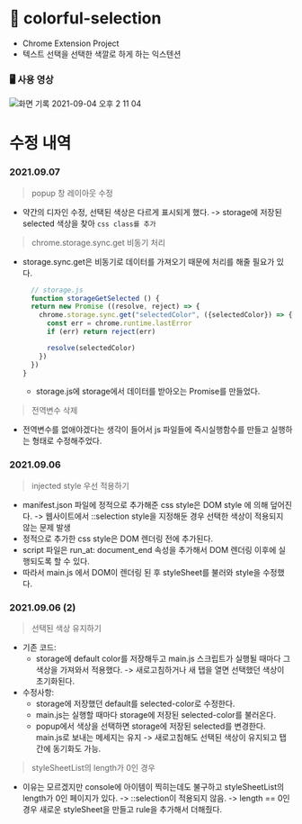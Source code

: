 # 🎨 colorful-selection
* Chrome Extension Project
* 텍스트 선택을 선택한 색깔로 하게 하는 익스텐션

### 🖥 사용 영상

![화면 기록 2021-09-04 오후 2 11 04](https://user-images.githubusercontent.com/22143039/132083481-cfda224c-fdc0-4470-93d8-847156c5efd6.gif)



# 수정 내역
### 2021.09.07
> popup 창 레이아웃 수정
* 약간의 디자인 수정, 선택된 색상은 다르게 표시되게 했다.
  -> storage에 저장된 selected 색상을 찾아 `css class를 추가`

> chrome.storage.sync.get 비동기 처리
* storage.sync.get은 비동기로 데이터를 가져오기 때문에 처리를 해줄 필요가 있다.
  ```javascript
    // storage.js
    function storageGetSelected () {
    return new Promise ((resolve, reject) => {
      chrome.storage.sync.get("selectedColor", ({selectedColor}) => {
        const err = chrome.runtime.lastError
        if (err) return reject(err)

        resolve(selectedColor)
      })
    })
  }
  ```
  * storage.js에 storage에서 데이터를 받아오는 Promise를 만들었다.

> 전역변수 삭제
* 전역변수를 없애야겠다는 생각이 들어서 js 파일들에 즉시실행함수를 만들고 실행하는 형태로 수정해주었다.


### 2021.09.06 
> injected style 우선 적용하기
* manifest.json 파일에 정적으로 추가해준 css style은 DOM style 에 의해 덮어진다.
  -> 웹사이트에서 ::selection style을 지정해둔 경우 선택한 색상이 적용되지 않는 문제 발생
* 정적으로 추가한 css style은 DOM 렌더링 전에 추가된다.
* script 파일은 run_at: document_end 속성을 추가해서 DOM 렌더링 이후에 실행되도록 할 수 있다.
* 따라서 main.js 에서 DOM이 렌더링 된 후 styleSheet를 불러와 style을 수정했다.

### 2021.09.06 (2)
> 선택된 색상 유지하기
* 기존 코드:
  * storage에 default color를 저장해두고 main.js 스크립트가 실행될 때마다 그 색상을 가져와서 적용했다.
  -> 새로고침하거나 새 탭을 열면 선택했던 색상이 초기화된다.
* 수정사항:
  * storage에 저장했던 default를 selected-color로 수정한다.
  * main.js는 실행할 때마다 storage에 저장된 selected-color를 불러온다.
  * popup에서 색상을 선택하면 storage에 저장된 selected를 변경한다.
    main.js로 보내는 메세지는 유지
    -> 새로고침해도 선택된 색상이 유지되고 탭 간에 동기화도 가능.

> styleSheetList의 length가 0인 경우
* 이유는 모르겠지만 console에 아이템이 찍히는데도 불구하고 styleSheetList의 length가 0인 페이지가 있다.
  -> ::selection이 적용되지 않음.
  -> length == 0인 경우 새로운 styleSheet을 만들고 rule을 추가해서 더해줬다.